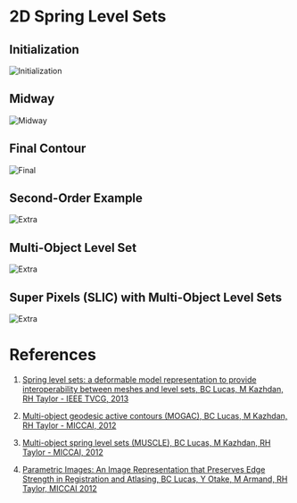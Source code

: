 2D Spring Level Sets
=====

## Initialization
![Initialization](https://github.com/bclucas/blob/blob/master/screenshots/levelset_toy1.png)
## Midway
![Midway](https://github.com/bclucas/blob/blob/master/screenshots/levelset_toy3.png)
## Final Contour
![Final](https://github.com/bclucas/blob/blob/master/screenshots/levelset_toy2.png)
## Second-Order Example
![Extra](https://github.com/bclucas/blob/blob/master/screenshots/levelset_toy4.png)
## Multi-Object Level Set
![Extra](https://github.com/bclucas/blob/blob/master/screenshots/levelset_toy5.png)
## Super Pixels (SLIC) with Multi-Object Level Sets
![Extra](https://github.com/bclucas/blob/blob/master/screenshots/levelset_toy6.png)

References
===
1) [Spring level sets: a deformable model representation to provide interoperability between meshes and level sets, 
BC Lucas, M Kazhdan, RH Taylor - IEEE TVCG, 2013](http://cs.jhu.edu/~blake/docs/springls_tvcg.pdf)

2) [Multi-object geodesic active contours (MOGAC), BC Lucas, M Kazhdan, RH Taylor - MICCAI, 2012](http://www.cs.jhu.edu/~blake/docs/mogac_miccai12.pdf)

3) [Multi-object spring level sets (MUSCLE), BC Lucas, M Kazhdan, RH Taylor - MICCAI, 2012](http://www.cs.jhu.edu/~blake/docs/sled_miccai2012.pdf)

4) [Parametric Images: An Image Representation that Preserves Edge Strength in Registration and Atlasing,
BC Lucas, Y Otake, M Armand, RH Taylor, MICCAI 2012](http://www.cs.jhu.edu/~blake/docs/pimages_miccai2012.pdf)
